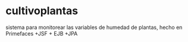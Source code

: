 # cultivoplantas
sistema para monitorear las variables de humedad de plantas, hecho en Primefaces +JSF + EJB +JPA
